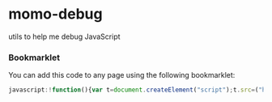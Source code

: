 momo-debug
======

utils to help me debug JavaScript

### Bookmarklet ###

You can add this code to any page using the following bookmarklet:

```javascript
javascript:!function(){var t=document.createElement("script");t.src=("http"===location.protocol?"http:":"https:")+"//raw.githack.com/liximomo/momo-debug/master/dist/momo-debug.js",document.head.appendChild(t)}();
```
